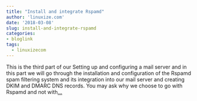 ```yaml
---
title: "Install and integrate Rspamd"
author: 'linuxize.com'
date: '2018-03-08'
slug: install-and-integrate-rspamd
categories:
- bloglink
tags:
  - linuxizecom
---
```


This is the third part of our Setting up and configuring a mail server and in this part we will go through the installation and configuration of the Rspamd spam filtering system and its integration into our mail server and creating DKIM and DMARC DNS records. You may ask why we choose to go with Rspamd and not with[... <i class="fas fa-external-link-alt"></i>](https://linuxize.com/post/install-and-integrate-rspamd/)

